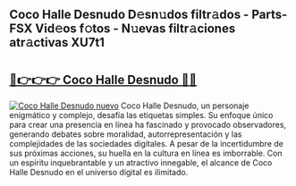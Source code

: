 ## Coco Halle Desnudo D𝚎sn𝚞dos filtr𝚊dos - Parts-FSX Vid𝚎os f𝚘tos - N𝚞evas filtr𝚊ciones atr𝚊ctivas XU7t1

# <h2><a href="http://mb4aay0.tromn.icu/?c=Coco+Halle+Desnudo">🔗👉👉👉 Coco Halle Desnudo 🔗🔗</a></h2>

[![Coco Halle Desnudo nuevo](https://i.imgur.com/pEAQMta.gif)](http://mb4aay0.tromn.icu/?c=Coco+Halle+Desnudo)
Coco Halle Desnudo, un personaje enigmático y complejo, desafía las etiquetas simples. Su enfoque único para crear una presencia en línea ha fascinado y provocado observadores, generando debates sobre moralidad, autorrepresentación y las complejidades de las sociedades digitales. A pesar de la incertidumbre de sus próximas acciones, su huella en la cultura en línea es imborrable. Con un espíritu inquebrantable y un atractivo innegable, el alcance de Coco Halle Desnudo en el universo digital es ilimitado.
